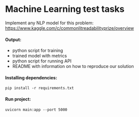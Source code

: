 # Machine Learning test tasks

Implement any NLP model for this problem: https://www.kaggle.com/c/commonlitreadabilityprize/overview
#### Output:
- python script for training
- trained model with metrics
- python script for running API  
- README with information on how to reproduce our solution
#### Installing dependencies:
``pip install -r requirements.txt``
#### Run project:
``uvicorn main:app --port 5000``
